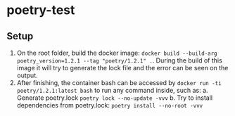 # poetry-test

## Setup
1. On the root folder, build the docker image: `docker build --build-arg poetry_version=1.2.1 --tag "poetry/1.2.1" .`. During the build of this image it will try to generate the lock file and the error can be seen on the output.
2. After finishing, the container bash can be accessed by `docker run -ti poetry/1.2.1:latest bash` to run any command inside, such as:
  a. Generate poetry.lock `poetry lock --no-update -vvv`
  b. Try to install dependencies from poetry.lock: `poetry install --no-root -vvv`
